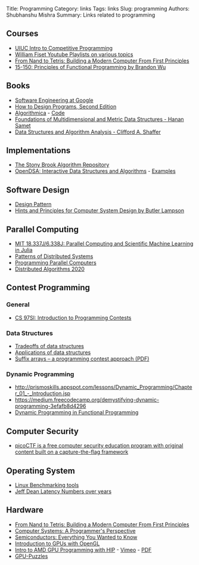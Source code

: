 Title: Programming
Category: links
Tags: links
Slug: programming
Authors: Shubhanshu Mishra
Summary: Links related to programming

## Courses

* [UIUC Intro to Competitive Programming](https://pages.github-dev.cs.illinois.edu/sig-icpc/cs491-wf/syllabus/)
* [William Fiset Youtube Playlists on various topics](https://www.youtube.com/user/purpongie/playlists)
* [From Nand to Tetris: Building a Modern Computer From First Principles](https://www.nand2tetris.org/)
* [15-150: Principles of Functional Programming by Brandon Wu](https://brandonspark.github.io/150/)

## Books

* [Software Engineering at Google](https://abseil.io/resources/swe_at_google.2.pdf)
* [How to Design Programs, Second Edition](https://htdp.org/2019-02-24/index.html)
* [Algorithmica](https://en.algorithmica.org/hpc/) - [Code](https://github.com/sslotin/amh-code)
* [Foundations of Multidimensional and Metric Data Structures - Hanan Samet](https://www.elsevier.com/books/foundations-of-multidimensional-and-metric-data-structures/samet/978-0-12-369446-1)
* [Data Structures and Algorithm Analysis - Clifford A. Shaffer](https://people.cs.vt.edu/~shaffer/Book/)

## Implementations

* [The Stony Brook Algorithm Repository](http://algorist.com/algorist.html)
* [OpenDSA: Interactive Data Structures and Algorithms](https://opendsa-server.cs.vt.edu/) - [Examples](https://opendsa-server.cs.vt.edu/OpenDSA/Books/Everything/html/)

## Software Design
* [Design Pattern](https://refactoring.guru/design-patterns)
* [Hints and Principles for Computer System Design by Butler Lampson](https://arxiv.org/abs/2011.02455)


## Parallel Computing

* [MIT 18.337J/6.338J: Parallel Computing and Scientific Machine Learning in Julia](https://mitmath.github.io/18337/)
* [Patterns of Distributed Systems](https://martinfowler.com/articles/patterns-of-distributed-systems/)
* [Programming Parallel Computers](https://ppc.cs.aalto.fi/)
* [Distributed Algorithms 2020](https://jukkasuomela.fi/da2020/)

## Contest Programming

### General
* [CS 97SI: Introduction to Programming Contests](https://web.stanford.edu/class/cs97si/)

### Data Structures

* [Tradeoffs of data structures](http://www.idevelopment.info/data/Programming/data_structures/overview/Data_Structures_Algorithms_Introduction.shtml)
* [Applications of data structures](http://www.cs.fsu.edu/~jestes/cop3330/notes/datastruct.html)
* [Suffix arrays – a programming contest approach (PDF)](https://web.stanford.edu/class/cs97si/suffix-array.pdf)

### Dynamic Programming

* http://prismoskills.appspot.com/lessons/Dynamic_Programming/Chapter_01_-_Introduction.jsp
* https://medium.freecodecamp.org/demystifying-dynamic-programming-3efafb8d4296
* [Dynamic Programming in Functional Programming](https://functional-algorithms-verified.org/functional_algorithms_verified.pdf)

## Computer Security

* [picoCTF is a free computer security education program with original content built on a capture-the-flag framework](https://picoctf.org/)

## Operating System

* [Linux Benchmarking tools](https://www.brendangregg.com/linuxperf.html)
* [Jeff Dean Latency Numbers over years](https://colin-scott.github.io/personal_website/research/interactive_latency.html)

## Hardware

* [From Nand to Tetris: Building a Modern Computer From First Principles](https://www.nand2tetris.org/)
* [Computer Systems: A Programmer's Perspective](http://csapp.cs.cmu.edu/3e/home.html)
* [Semiconductors: Everything You Wanted to Know](https://www.youtube.com/watch?v=r6NUO_bymuA)
* [Introduction to GPUs with OpenGL](https://engineering.monstar-lab.com/en/post/2022/03/01/Introduction-To-GPUs-With-OpenGL/)
* [Intro to AMD GPU Programming with HIP](https://www.olcf.ornl.gov/calendar/intro-to-amd-gpu-programming-with-hip/) - [Vimeo](https://vimeo.com/359154970) - [PDF](https://www.olcf.ornl.gov/wp-content/uploads/2019/09/AMD_GPU_HIP_training_20190906.pdf)
* [GPU-Puzzles](https://github.com/srush/GPU-Puzzles)
